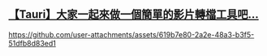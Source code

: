 ## [【Tauri】大家一起來做一個簡單的影片轉檔工具吧…](https://william-weng.github.io/2025/07/tauri大家一起來做一個簡單的影片轉檔工具吧/)

https://github.com/user-attachments/assets/619b7e80-2a2e-48a3-b3f5-51dfb8d83ed1